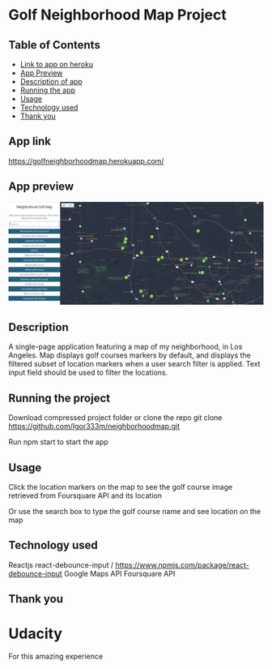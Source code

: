 # Golf Neighborhood Map Project

## Table of Contents

* [Link to app on heroku](#app-link)
* [App Preview](#app-preview)
* [Description of app](#description)
* [Running the app](#running-the-project)
* [Usage](#usage)
* [Technology used](#technology-used)
* [Thank you](#thank-you)

## App link

https://golfneighborhoodmap.herokuapp.com/

## App preview

![Golf Neighborhood Map Preview](src/img/golfapp.png)


## Description

A single-page application featuring a map of my neighborhood, in Los Angeles. Map displays golf courses markers by default, and displays the filtered subset of location markers when a user search filter is applied. Text input field should be used to filter the locations.

## Running the project

Download compressed project folder or clone the repo git clone https://github.com/Igor333m/neighborhoodmap.git

Run npm start to start the app

## Usage

Click the location markers on the map to see the golf course image retrieved from Foursquare API and its location

Or use the search box to type the golf course name and see location on the map

## Technology used
Reactjs
react-debounce-input / https://www.npmjs.com/package/react-debounce-input
Google Maps API
Foursquare API

## Thank you

# Udacity 

For this amazing experience